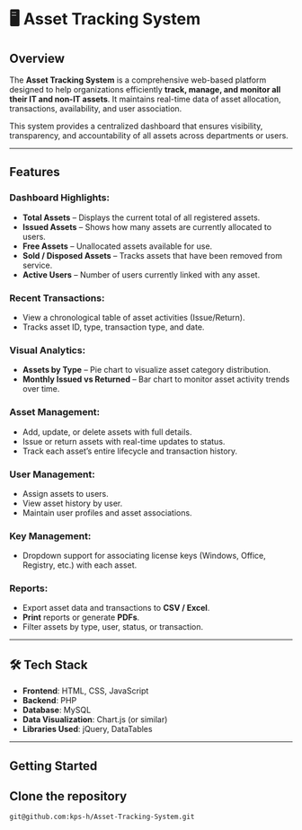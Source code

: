 # 🖥️ Asset Tracking System

##  Overview

The **Asset Tracking System** is a comprehensive web-based platform designed to help organizations efficiently **track, manage, and monitor all their IT and non-IT assets**. It maintains real-time data of asset allocation, transactions, availability, and user association.

This system provides a centralized dashboard that ensures visibility, transparency, and accountability of all assets across departments or users.

---

## Features

###  Dashboard Highlights:
- **Total Assets** – Displays the current total of all registered assets.
- **Issued Assets** – Shows how many assets are currently allocated to users.
- **Free Assets** – Unallocated assets available for use.
- **Sold / Disposed Assets** – Tracks assets that have been removed from service.
- **Active Users** – Number of users currently linked with any asset.

###  Recent Transactions:
- View a chronological table of asset activities (Issue/Return).
- Tracks asset ID, type, transaction type, and date.

###  Visual Analytics:
- **Assets by Type** – Pie chart to visualize asset category distribution.
- **Monthly Issued vs Returned** – Bar chart to monitor asset activity trends over time.

###  Asset Management:
- Add, update, or delete assets with full details.
- Issue or return assets with real-time updates to status.
- Track each asset’s entire lifecycle and transaction history.

###  User Management:
- Assign assets to users.
- View asset history by user.
- Maintain user profiles and asset associations.

###  Key Management:
- Dropdown support for associating license keys (Windows, Office, Registry, etc.) with each asset.

###  Reports:
- Export asset data and transactions to **CSV / Excel**.
- **Print** reports or generate **PDFs**.
- Filter assets by type, user, status, or transaction.

---

## 🛠 Tech Stack

- **Frontend**: HTML, CSS, JavaScript
- **Backend**: PHP
- **Database**: MySQL
- **Data Visualization**: Chart.js (or similar)
- **Libraries Used**: jQuery, DataTables

---

##  Getting Started

## Clone the repository

```bash
git@github.com:kps-h/Asset-Tracking-System.git
